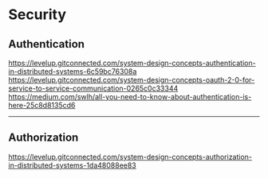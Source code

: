 # Security

## Authentication

https://levelup.gitconnected.com/system-design-concepts-authentication-in-distributed-systems-6c59bc76308a
https://levelup.gitconnected.com/system-design-concepts-oauth-2-0-for-service-to-service-communication-0265c0c33344
https://medium.com/swlh/all-you-need-to-know-about-authentication-is-here-25c8d8135cd6

---

## Authorization

https://levelup.gitconnected.com/system-design-concepts-authorization-in-distributed-systems-1da48088ee83
